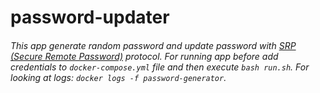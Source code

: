 # password-updater

###### This app generate random password and update password with [SRP (Secure Remote Password)](https://datatracker.ietf.org/doc/html/rfc5054) protocol. For running app before add credentials to `docker-compose.yml` file and then execute `bash run.sh`. For looking at logs: `docker logs -f password-generator`.
